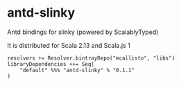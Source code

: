 # antd-slinky
Antd bindings for slinky (powered by ScalablyTyped)

It is distributed for Scala 2.13 and Scala.js 1

```
resolvers += Resolver.bintrayRepo("mcallisto", "libs")
libraryDependencies ++= Seq(
    "default" %%% "antd-slinky" % "0.1.1" 
) 
```
